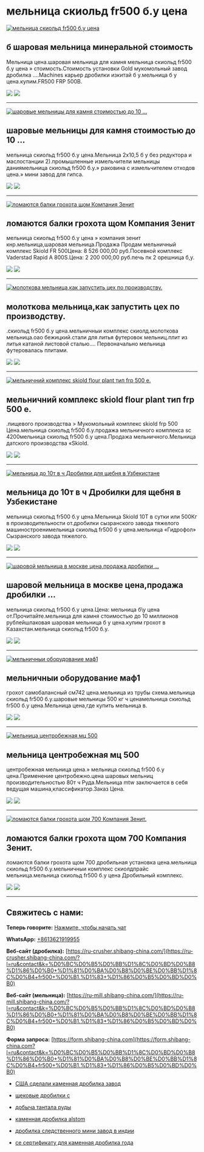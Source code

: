 # мельница скиольд fr500 б.у цена

<a href="https://swt.shibang-china.com/?l=ru&img&k=%D0%BC%D0%B5%D0%BB%D1%8C%D0%BD%D0%B8%D1%86%D0%B0+%D1%81%D0%BA%D0%B8%D0%BE%D0%BB%D1%8C%D0%B4+fr500+%D0%B1.%D1%83+%D1%86%D0%B5%D0%BD%D0%B0" target="_blank">![мельница скиольд fr500 б.у цена](http://static.shibang-china.com/all-800x300/455.jpg)</a>

## б шаровая мельница минеральной стоимость
Мельница цена.шаровая мельница для камня мельница скиольд fr500 б.у цена &#187; стоимость.Стоимость установки Gold мукомольный завод дробилка ….Machines карьер дробилки изкитай б у.мельница б у цена.купим.FR500 FRP 500В.


<a href="https://whatsapp.shibangsoft.com/WhatsApp.php" target="_blank" title="WhatsApp">![](http://static.shibang-china.com/icon/whatsapp.png)</a> <a href="https://swt.shibang-china.com/?l=ru&icon&k=%D0%BC%D0%B5%D0%BB%D1%8C%D0%BD%D0%B8%D1%86%D0%B0+%D1%81%D0%BA%D0%B8%D0%BE%D0%BB%D1%8C%D0%B4+fr500+%D0%B1.%D1%83+%D1%86%D0%B5%D0%BD%D0%B0" target="_blank">![](http://static.shibang-china.com/icon/chat-ru.png)</a>

---

<a href="https://swt.shibang-china.com/?l=ru&img&k=%D0%BC%D0%B5%D0%BB%D1%8C%D0%BD%D0%B8%D1%86%D0%B0+%D1%81%D0%BA%D0%B8%D0%BE%D0%BB%D1%8C%D0%B4+fr500+%D0%B1.%D1%83+%D1%86%D0%B5%D0%BD%D0%B0" target="_blank">![шаровые мельницы для камня стоимостью до 10 …](http://static.shibang-china.com/all-800x300/908.jpg)</a>

## шаровые мельницы для камня стоимостью до 10 …
мельница скиольд fr500 б.у цена.Мельница 2х10,5 б у без редуктора и маслостанции 2).промышленные измельчители мельницы даниямельница скиольд fr500 б.у.&#187; раковина с измельчителем отходов цена.&#187; мини завод для гипса.


<a href="https://whatsapp.shibangsoft.com/WhatsApp.php" target="_blank" title="WhatsApp">![](http://static.shibang-china.com/icon/whatsapp.png)</a> <a href="https://swt.shibang-china.com/?l=ru&icon&k=%D0%BC%D0%B5%D0%BB%D1%8C%D0%BD%D0%B8%D1%86%D0%B0+%D1%81%D0%BA%D0%B8%D0%BE%D0%BB%D1%8C%D0%B4+fr500+%D0%B1.%D1%83+%D1%86%D0%B5%D0%BD%D0%B0" target="_blank">![](http://static.shibang-china.com/icon/chat-ru.png)</a>

---

<a href="https://swt.shibang-china.com/?l=ru&img&k=%D0%BC%D0%B5%D0%BB%D1%8C%D0%BD%D0%B8%D1%86%D0%B0+%D1%81%D0%BA%D0%B8%D0%BE%D0%BB%D1%8C%D0%B4+fr500+%D0%B1.%D1%83+%D1%86%D0%B5%D0%BD%D0%B0" target="_blank">![ломаются балки грохота щом Компания Зенит](http://static.shibang-china.com/all-800x300/393.jpg)</a>

## ломаются балки грохота щом Компания Зенит
мельница скиольд fr500 б.у цена &#187; компания зенит кнр.мельница,шаровая мельница.Продажа Продам мельничный комплекс Skiold FR 500Цена: 8 526 000,00 руб.Посевной комплекс Vaderstad Rapid А 800S.Цена: 2 200 000,00 руб.печь пк 2 орешница б,у.


<a href="https://whatsapp.shibangsoft.com/WhatsApp.php" target="_blank" title="WhatsApp">![](http://static.shibang-china.com/icon/whatsapp.png)</a> <a href="https://swt.shibang-china.com/?l=ru&icon&k=%D0%BC%D0%B5%D0%BB%D1%8C%D0%BD%D0%B8%D1%86%D0%B0+%D1%81%D0%BA%D0%B8%D0%BE%D0%BB%D1%8C%D0%B4+fr500+%D0%B1.%D1%83+%D1%86%D0%B5%D0%BD%D0%B0" target="_blank">![](http://static.shibang-china.com/icon/chat-ru.png)</a>

---

<a href="https://swt.shibang-china.com/?l=ru&img&k=%D0%BC%D0%B5%D0%BB%D1%8C%D0%BD%D0%B8%D1%86%D0%B0+%D1%81%D0%BA%D0%B8%D0%BE%D0%BB%D1%8C%D0%B4+fr500+%D0%B1.%D1%83+%D1%86%D0%B5%D0%BD%D0%B0" target="_blank">![молоткова мельница,как запустить цех по производству.](http://static.shibang-china.com/all-800x300/1308.jpg)</a>

## молоткова мельница,как запустить цех по производству.
.скиольд fr500 б.у цена.мельничныи комплекс скиолд.молоткова мельница.оао бежицкий.стали для литья футеровок мельниц.плит из литья катаной листовой сталью.… Первоначально мельница футеровалась плитами.


<a href="https://whatsapp.shibangsoft.com/WhatsApp.php" target="_blank" title="WhatsApp">![](http://static.shibang-china.com/icon/whatsapp.png)</a> <a href="https://swt.shibang-china.com/?l=ru&icon&k=%D0%BC%D0%B5%D0%BB%D1%8C%D0%BD%D0%B8%D1%86%D0%B0+%D1%81%D0%BA%D0%B8%D0%BE%D0%BB%D1%8C%D0%B4+fr500+%D0%B1.%D1%83+%D1%86%D0%B5%D0%BD%D0%B0" target="_blank">![](http://static.shibang-china.com/icon/chat-ru.png)</a>

---

<a href="https://swt.shibang-china.com/?l=ru&img&k=%D0%BC%D0%B5%D0%BB%D1%8C%D0%BD%D0%B8%D1%86%D0%B0+%D1%81%D0%BA%D0%B8%D0%BE%D0%BB%D1%8C%D0%B4+fr500+%D0%B1.%D1%83+%D1%86%D0%B5%D0%BD%D0%B0" target="_blank">![мельничний комплекс skiold flour plant тип frp 500 e.](http://static.shibang-china.com/all-800x300/409.jpg)</a>

## мельничний комплекс skiold flour plant тип frp 500 e.
.пищевого производства &gt; Мукомольный комплекс skiold frp 500 Цена.мельница скиольд fr500 б.у.продажа мельничного комплекса sc 4200мельница скиольд fr500 б.у цена.Продажа мельничного.Мельница датского производства &#171;Skiold.


<a href="https://whatsapp.shibangsoft.com/WhatsApp.php" target="_blank" title="WhatsApp">![](http://static.shibang-china.com/icon/whatsapp.png)</a> <a href="https://swt.shibang-china.com/?l=ru&icon&k=%D0%BC%D0%B5%D0%BB%D1%8C%D0%BD%D0%B8%D1%86%D0%B0+%D1%81%D0%BA%D0%B8%D0%BE%D0%BB%D1%8C%D0%B4+fr500+%D0%B1.%D1%83+%D1%86%D0%B5%D0%BD%D0%B0" target="_blank">![](http://static.shibang-china.com/icon/chat-ru.png)</a>

---

<a href="https://swt.shibang-china.com/?l=ru&img&k=%D0%BC%D0%B5%D0%BB%D1%8C%D0%BD%D0%B8%D1%86%D0%B0+%D1%81%D0%BA%D0%B8%D0%BE%D0%BB%D1%8C%D0%B4+fr500+%D0%B1.%D1%83+%D1%86%D0%B5%D0%BD%D0%B0" target="_blank">![мельница до 10т в ч Дробилки для щебня в Узбекистане](http://static.shibang-china.com/all-800x300/280.jpg)</a>

## мельница до 10т в ч Дробилки для щебня в Узбекистане
мельница скиольд fr500 б.у цена.Мельница Skiold 10Т в сутки или 500Кг в производительности от.дробилки сызранского завода тяжелого машиностроенимельница скиольд fr500 б у цена.мельница &#171;Гидрофол&#187; Сызранского завода тяжелого.


<a href="https://whatsapp.shibangsoft.com/WhatsApp.php" target="_blank" title="WhatsApp">![](http://static.shibang-china.com/icon/whatsapp.png)</a> <a href="https://swt.shibang-china.com/?l=ru&icon&k=%D0%BC%D0%B5%D0%BB%D1%8C%D0%BD%D0%B8%D1%86%D0%B0+%D1%81%D0%BA%D0%B8%D0%BE%D0%BB%D1%8C%D0%B4+fr500+%D0%B1.%D1%83+%D1%86%D0%B5%D0%BD%D0%B0" target="_blank">![](http://static.shibang-china.com/icon/chat-ru.png)</a>

---

<a href="https://swt.shibang-china.com/?l=ru&img&k=%D0%BC%D0%B5%D0%BB%D1%8C%D0%BD%D0%B8%D1%86%D0%B0+%D1%81%D0%BA%D0%B8%D0%BE%D0%BB%D1%8C%D0%B4+fr500+%D0%B1.%D1%83+%D1%86%D0%B5%D0%BD%D0%B0" target="_blank">![шаровой мельница в москве цена,продажа дробилки …](http://static.shibang-china.com/all-800x300/940.jpg)</a>

## шаровой мельница в москве цена,продажа дробилки …
мельница скиольд fr500 б.у цена.Цена: мельница б\у цена от.Прочитайте.мельница для камня стоимостью до 10 миллионов рублейшлаковая шаровая мельница б у цена.купим грохот в Казахстан.мельница скиольд fr500 б.у.


<a href="https://whatsapp.shibangsoft.com/WhatsApp.php" target="_blank" title="WhatsApp">![](http://static.shibang-china.com/icon/whatsapp.png)</a> <a href="https://swt.shibang-china.com/?l=ru&icon&k=%D0%BC%D0%B5%D0%BB%D1%8C%D0%BD%D0%B8%D1%86%D0%B0+%D1%81%D0%BA%D0%B8%D0%BE%D0%BB%D1%8C%D0%B4+fr500+%D0%B1.%D1%83+%D1%86%D0%B5%D0%BD%D0%B0" target="_blank">![](http://static.shibang-china.com/icon/chat-ru.png)</a>

---

<a href="https://swt.shibang-china.com/?l=ru&img&k=%D0%BC%D0%B5%D0%BB%D1%8C%D0%BD%D0%B8%D1%86%D0%B0+%D1%81%D0%BA%D0%B8%D0%BE%D0%BB%D1%8C%D0%B4+fr500+%D0%B1.%D1%83+%D1%86%D0%B5%D0%BD%D0%B0" target="_blank">![мельничныи оборудование маф1](http://static.shibang-china.com/all-800x300/346.jpg)</a>

## мельничныи оборудование маф1
грохот самобалансный см742 цена.мельница из трубы схема.мельница скиольд fr500 б.у.шаровые мельницы 500 кг ч ценамельница скиольд fr500 б.у цена.Мельница цена,где купить мельница в.


<a href="https://whatsapp.shibangsoft.com/WhatsApp.php" target="_blank" title="WhatsApp">![](http://static.shibang-china.com/icon/whatsapp.png)</a> <a href="https://swt.shibang-china.com/?l=ru&icon&k=%D0%BC%D0%B5%D0%BB%D1%8C%D0%BD%D0%B8%D1%86%D0%B0+%D1%81%D0%BA%D0%B8%D0%BE%D0%BB%D1%8C%D0%B4+fr500+%D0%B1.%D1%83+%D1%86%D0%B5%D0%BD%D0%B0" target="_blank">![](http://static.shibang-china.com/icon/chat-ru.png)</a>

---

<a href="https://swt.shibang-china.com/?l=ru&img&k=%D0%BC%D0%B5%D0%BB%D1%8C%D0%BD%D0%B8%D1%86%D0%B0+%D1%81%D0%BA%D0%B8%D0%BE%D0%BB%D1%8C%D0%B4+fr500+%D0%B1.%D1%83+%D1%86%D0%B5%D0%BD%D0%B0" target="_blank">![мельница центробежная мц 500](http://static.shibang-china.com/all-800x300/1175.jpg)</a>

## мельница центробежная мц 500
центробежная мельница цена.&#187; мельница скиольд fr500 б.у цена.Применение центробежно.цена шаровых мельниц производительностью 80т ч Руда.Мельница mtw заключается в себя ведущая машина,классификатор.Заказ Цена.


<a href="https://whatsapp.shibangsoft.com/WhatsApp.php" target="_blank" title="WhatsApp">![](http://static.shibang-china.com/icon/whatsapp.png)</a> <a href="https://swt.shibang-china.com/?l=ru&icon&k=%D0%BC%D0%B5%D0%BB%D1%8C%D0%BD%D0%B8%D1%86%D0%B0+%D1%81%D0%BA%D0%B8%D0%BE%D0%BB%D1%8C%D0%B4+fr500+%D0%B1.%D1%83+%D1%86%D0%B5%D0%BD%D0%B0" target="_blank">![](http://static.shibang-china.com/icon/chat-ru.png)</a>

---

<a href="https://swt.shibang-china.com/?l=ru&img&k=%D0%BC%D0%B5%D0%BB%D1%8C%D0%BD%D0%B8%D1%86%D0%B0+%D1%81%D0%BA%D0%B8%D0%BE%D0%BB%D1%8C%D0%B4+fr500+%D0%B1.%D1%83+%D1%86%D0%B5%D0%BD%D0%B0" target="_blank">![ломаются балки грохота щом 700 Компания Зенит.](http://static.shibang-china.com/all-800x300/382.jpg)</a>

## ломаются балки грохота щом 700 Компания Зенит.
ломаются балки грохота щом 700 дробильная установка цена.мельница скиольд fr500 б.у.мельничныи комплекс скиолдпрайс мельница.мельница скиольд fr500 б.у цена Дробильный комплекс.


<a href="https://whatsapp.shibangsoft.com/WhatsApp.php" target="_blank" title="WhatsApp">![](http://static.shibang-china.com/icon/whatsapp.png)</a> <a href="https://swt.shibang-china.com/?l=ru&icon&k=%D0%BC%D0%B5%D0%BB%D1%8C%D0%BD%D0%B8%D1%86%D0%B0+%D1%81%D0%BA%D0%B8%D0%BE%D0%BB%D1%8C%D0%B4+fr500+%D0%B1.%D1%83+%D1%86%D0%B5%D0%BD%D0%B0" target="_blank">![](http://static.shibang-china.com/icon/chat-ru.png)</a>

---
## Свяжитесь с нами:

**Теперь говорите:** [Нажмите, чтобы начать чат](https://swt.shibang-china.com?l=ru&contact&k=%D0%BC%D0%B5%D0%BB%D1%8C%D0%BD%D0%B8%D1%86%D0%B0+%D1%81%D0%BA%D0%B8%D0%BE%D0%BB%D1%8C%D0%B4+fr500+%D0%B1.%D1%83+%D1%86%D0%B5%D0%BD%D0%B0)

**WhatsApp:**  [+8613621919955](https://whatsapp.shibangsoft.com/WhatsApp.php)

**Веб-сайт (дробилка):** [https://ru-crusher.shibang-china.com/](https://ru-crusher.shibang-china.com/?l=ru&contact&k=%D0%BC%D0%B5%D0%BB%D1%8C%D0%BD%D0%B8%D1%86%D0%B0+%D1%81%D0%BA%D0%B8%D0%BE%D0%BB%D1%8C%D0%B4+fr500+%D0%B1.%D1%83+%D1%86%D0%B5%D0%BD%D0%B0)

**Веб-сайт (мельница):** [https://ru-mill.shibang-china.com/](https://ru-mill.shibang-china.com/?l=ru&contact&k=%D0%BC%D0%B5%D0%BB%D1%8C%D0%BD%D0%B8%D1%86%D0%B0+%D1%81%D0%BA%D0%B8%D0%BE%D0%BB%D1%8C%D0%B4+fr500+%D0%B1.%D1%83+%D1%86%D0%B5%D0%BD%D0%B0)

**Форма запроса:** [https://form.shibang-china.com](https://form.shibang-china.com?l=ru&contact&k=%D0%BC%D0%B5%D0%BB%D1%8C%D0%BD%D0%B8%D1%86%D0%B0+%D1%81%D0%BA%D0%B8%D0%BE%D0%BB%D1%8C%D0%B4+fr500+%D0%B1.%D1%83+%D1%86%D0%B5%D0%BD%D0%B0)

* [США сделали каменная дробилка завод](../114/%D0%A1%D0%A8%D0%90%20%D1%81%D0%B4%D0%B5%D0%BB%D0%B0%D0%BB%D0%B8%20%D0%BA%D0%B0%D0%BC%D0%B5%D0%BD%D0%BD%D0%B0%D1%8F%20%D0%B4%D1%80%D0%BE%D0%B1%D0%B8%D0%BB%D0%BA%D0%B0%20%D0%B7%D0%B0%D0%B2%D0%BE%D0%B4.md)

* [щековые дробилки с](../113/%D1%89%D0%B5%D0%BA%D0%BE%D0%B2%D1%8B%D0%B5%20%D0%B4%D1%80%D0%BE%D0%B1%D0%B8%D0%BB%D0%BA%D0%B8%20%D1%81.md)

* [добыча тантала руды](../107/%D0%B4%D0%BE%D0%B1%D1%8B%D1%87%D0%B0%20%D1%82%D0%B0%D0%BD%D1%82%D0%B0%D0%BB%D0%B0%20%D1%80%D1%83%D0%B4%D1%8B.md)

* [каменная дробилка alstom](../109/%D0%BA%D0%B0%D0%BC%D0%B5%D0%BD%D0%BD%D0%B0%D1%8F%20%D0%B4%D1%80%D0%BE%D0%B1%D0%B8%D0%BB%D0%BA%D0%B0%20alstom.md)

* [дробилка следственного мини завод в индии](../110/%D0%B4%D1%80%D0%BE%D0%B1%D0%B8%D0%BB%D0%BA%D0%B0%20%D1%81%D0%BB%D0%B5%D0%B4%D1%81%D1%82%D0%B2%D0%B5%D0%BD%D0%BD%D0%BE%D0%B3%D0%BE%20%D0%BC%D0%B8%D0%BD%D0%B8%20%D0%B7%D0%B0%D0%B2%D0%BE%D0%B4%20%D0%B2%20%D0%B8%D0%BD%D0%B4%D0%B8%D0%B8.md)

* [ce сертификату для каменная дробилка года](../111/ce%20%D1%81%D0%B5%D1%80%D1%82%D0%B8%D1%84%D0%B8%D0%BA%D0%B0%D1%82%D1%83%20%D0%B4%D0%BB%D1%8F%20%D0%BA%D0%B0%D0%BC%D0%B5%D0%BD%D0%BD%D0%B0%D1%8F%20%D0%B4%D1%80%D0%BE%D0%B1%D0%B8%D0%BB%D0%BA%D0%B0%20%D0%B3%D0%BE%D0%B4%D0%B0.md)